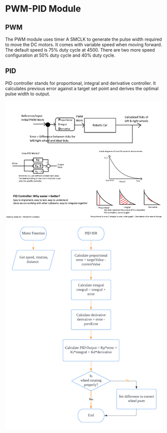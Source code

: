 # PWM-PID Module

## PWM

The PWM module uses timer A SMCLK to generate the pulse width required to move the DC motors. It comes with variable speed when moving forward. The default speed is 75% duty cycle at 4500. There are two more speed configuration at 50% duty cycle and 40% duty cycle.

## PID
PID controller stands for proportional, integral and derivative controller. It calculates previous error against a target set point and derives the optimal pulse width to output.

![Distance](./assets/pid_diagram_ticks.png)
![Distance](./assets/PID_PWM_Flowchart.png)
